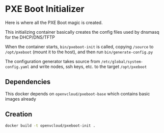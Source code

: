 # PXE Boot Initializer

Here is where all the PXE Boot magic is created.

This initializing container basically creates the config files used by dnsmasq for the DHCP/DNS/TFTP

When the container starts, `bin/pxeboot-init` is called, copying `/source` to `/opt/pxeboot` (mount it to the host), and then run `bin/generate-config.py`

The configuration generator takes source from `/etc/global/system-config.yaml` and write nodes, ssh keys, etc. to the target `/opt/pxeboot`

## Dependencies
This docker depends on `openvcloud/pxeboot-base` which contains basic images already

## Creation
```bash
docker build -t openvcloud/pxeboot-init .
```
